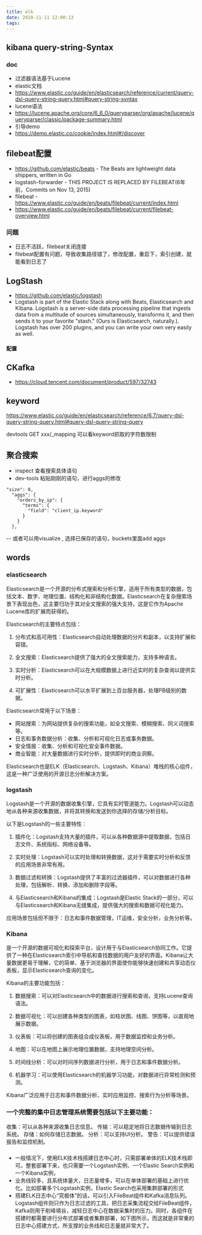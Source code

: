 ```yaml
---
title: elk
date: 2020-11-11 12:00:13
tags:
---
```

## kibana query-string-Syntax
### doc
- 过滤器语法基于Lucene
- elastic文档
- https://www.elastic.co/guide/en/elasticsearch/reference/current/query-dsl-query-string-query.html#query-string-syntax
- lucene语法
- https://lucene.apache.org/core/6_6_0/queryparser/org/apache/lucene/queryparser/classic/package-summary.html
- 引导demo
- https://demo.elastic.co/cookie/index.html#/discover

## filebeat配置

- https://github.com/elastic/beats - The Beats are lightweight data shippers, written in Go
- logstash-forwarder - THIS PROJECT IS REPLACED BY FILEBEAT(6年前，Commits on Nov 13, 2015)
- filebeat - https://www.elastic.co/guide/en/beats/filebeat/current/index.html
- https://www.elastic.co/guide/en/beats/filebeat/current/filebeat-overview.html

### 问题
- 日志不活跃，filebeat关闭连接
- filebeat配置有问题，导致收集路径错了，修改配置，重启下，索引创建，就能看到日志了

## LogStash
- https://github.com/elastic/logstash
- Logstash is part of the Elastic Stack along with Beats, Elasticsearch and Kibana. Logstash is a server-side data processing pipeline that ingests data from a multitude of sources simultaneously, transforms it, and then sends it to your favorite "stash." (Ours is Elasticsearch, naturally.). Logstash has over 200 plugins, and you can write your own very easily as well.

#### 配置


## CKafka
- https://cloud.tencent.com/document/product/597/32743

## keyword
https://www.elastic.co/guide/en/elasticsearch/reference/6.7/query-dsl-query-string-query.html#query-dsl-query-string-query

devtools
GET xxx/_mapping
可以看keyword抓取的字符数限制

## 聚合搜索
- inspect 查看搜索具体语句
- dev-tools 粘贴刚刚的语句，进行aggs的修改
```
"size": 0,
  "aggs": {
    "orders_by_ip": {
      "terms": {
        "field": "client_ip.keyword"
      }
    }
  },
```
-- 或者可以用visualize , 选择已保存的语句，buckets里面add aggs

## words
### elasticsearch
Elasticsearch是一个开源的分布式搜索和分析引擎，适用于所有类型的数据，包括文本、数字、地理位置、结构化和非结构化数据。Elasticsearch在复杂搜索场景下表现出色，这主要归功于其对全文搜索的强大支持，这是它作为Apache Lucene库的扩展而获得的。

Elasticsearch的主要特点包括：

1. 分布式和高可用性：Elasticsearch自动处理数据的分片和副本，以支持扩展和容错。

2. 全文搜索：Elasticsearch提供了强大的全文搜索能力，支持多种语言。

3. 实时分析：Elasticsearch可以在大规模数据上进行近实时的复杂查询以提供实时分析。

4. 可扩展性：Elasticsearch可以水平扩展到上百台服务器，处理PB级别的数据。

Elasticsearch常用于以下场景：

- 网站搜索：为网站提供复杂的搜索功能，如全文搜索、模糊搜索、同义词搜索等。
- 日志和事务数据分析：收集、分析和可视化日志或事务数据。
- 安全情报：收集、分析和可视化安全事件数据。
- 商业智能：对大量数据进行实时分析，提供即时的商业洞察。

Elasticsearch也是ELK（Elasticsearch、Logstash、Kibana）堆栈的核心组件，这是一种广泛使用的开源日志分析解决方案。

### logstash
Logstash是一个开源的数据收集引擎，它具有实时管道能力。Logstash可以动态地从各种来源收集数据，并将其转换和发送到你选择的存储/分析目标。

以下是Logstash的一些主要特性：

1. 插件化：Logstash支持大量的插件，可以从各种数据源中提取数据，包括日志文件、系统指标、网络设备等。

2. 实时处理：Logstash可以实时处理和转换数据，这对于需要实时分析和反馈的应用场景非常有用。

3. 数据过滤和转换：Logstash提供了丰富的过滤器插件，可以对数据进行各种处理，包括解析、转换、添加和删除字段等。

4. 与Elasticsearch和Kibana的集成：Logstash是Elastic Stack的一部分，可以与Elasticsearch和Kibana无缝集成，提供强大的搜索和数据可视化能力。

应用场景包括但不限于：日志和事件数据管理，IT运维，安全分析，业务分析等。

### Kibana
是一个开源的数据可视化和探索平台，设计用于与Elasticsearch协同工作。它提供了一种在Elasticsearch索引中导航和查找数据的用户友好的界面。Kibana让大量数据更易于理解，它的简单、基于浏览器的界面使你能够快速创建和共享动态仪表板，显示Elasticsearch查询的变化。

Kibana的主要功能包括：

1. 数据搜索：可以对Elasticsearch中的数据进行搜索和查询，支持Lucene查询语法。

2. 数据可视化：可以创建各种类型的图表，如柱状图、线图、饼图等，以直观地展示数据。

3. 仪表板：可以将创建的图表组合成仪表板，用于数据监控和业务分析。

4. 地图：可以在地图上展示地理位置数据，支持地理空间分析。

5. 时间线分析：可以对时间序列数据进行分析，用于日志和事件数据分析。

6. 机器学习：可以使用Elasticsearch的机器学习功能，对数据进行异常检测和预测。

Kibana广泛应用于日志和事件数据分析、实时应用监控、搜索行为分析等场景。


### 一个完整的集中日志管理系统需要包括以下主要功能：

收集：可以从各种来源收集日志信息。
传输：可以稳定地将日志数据传输到日志系统。
存储：如何存储日志数据。
分析：可以支持UI分析。
警告：可以提供错误报告和监控机制。


### 
- 一般情况下，使用ELK技术栈搭建日志中心时，只需部署单体的ELK技术栈即可。整套部署下来，也只需要一个Logstash实例、一个Elastic Search实例和一个Kibana实例，
- 业务线较多，且系统体量大，日志量增多，可以在单体部署的基础上进行优化。比如部署多个Logstash实例，Elastic Search也采用集群部署的形式
- 搭建ELK日志中心“究极体”的话，可以引入FileBeat组件和Kafka消息队列。Logstash组件则只作为日志过滤的工具，把日志采集流程交给FileBeat组件，Kafka则用于削峰填谷，减轻日志中心在数据采集时的压力。同时，各组件在搭建时都需要进行分布式部署或者集群部署，如下图所示，而这就是非常重的日志中心搭建方式，所支撑的业务线和日志量就非常大了。